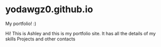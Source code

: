 # yodawgz0.github.io
My portfolio! :)

Hi! This is Ashley and this is my portfolio site.
It has all the details of my skills Projects and other contacts
